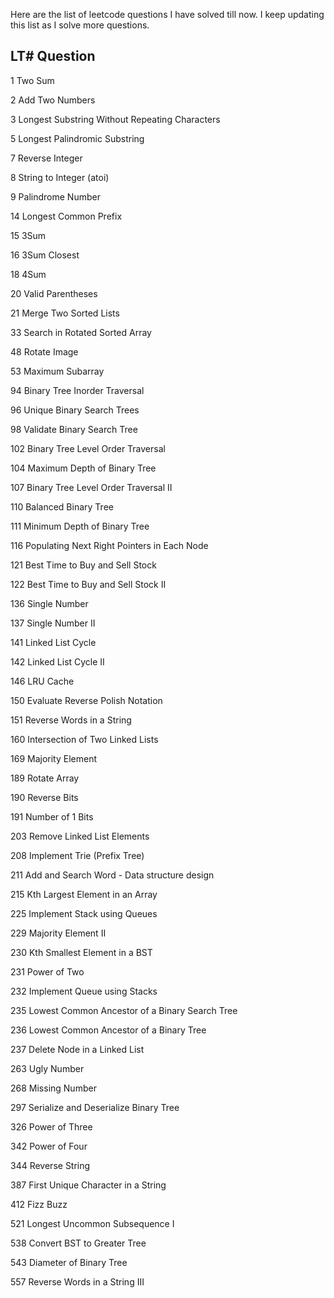 Here are the list of leetcode questions I have solved till now. I keep updating this list as I solve more questions.

LT# Question
-------------------------------------------------------
1	Two Sum

2	Add Two Numbers

3	Longest Substring Without Repeating Characters

5	Longest Palindromic Substring

7	Reverse Integer

8	String to Integer (atoi)

9	Palindrome Number

14	Longest Common Prefix

15	3Sum

16	3Sum Closest

18	4Sum

20	Valid Parentheses

21	Merge Two Sorted Lists

33	Search in Rotated Sorted Array

48	Rotate Image

53	Maximum Subarray

94	Binary Tree Inorder Traversal

96	Unique Binary Search Trees

98	Validate Binary Search Tree

102	Binary Tree Level Order Traversal

104	Maximum Depth of Binary Tree

107	Binary Tree Level Order Traversal II

110	Balanced Binary Tree

111	Minimum Depth of Binary Tree

116	Populating Next Right Pointers in Each Node

121	Best Time to Buy and Sell Stock

122	Best Time to Buy and Sell Stock II

136	Single Number

137	Single Number II

141	Linked List Cycle

142	Linked List Cycle II

146	LRU Cache

150	Evaluate Reverse Polish Notation

151	Reverse Words in a String

160	Intersection of Two Linked Lists

169	Majority Element

189	Rotate Array

190	Reverse Bits

191	Number of 1 Bits

203	Remove Linked List Elements

208	Implement Trie (Prefix Tree)

211	Add and Search Word - Data structure design

215	Kth Largest Element in an Array

225	Implement Stack using Queues

229	Majority Element II

230	Kth Smallest Element in a BST

231	Power of Two

232	Implement Queue using Stacks

235	Lowest Common Ancestor of a Binary Search Tree

236	Lowest Common Ancestor of a Binary Tree

237	Delete Node in a Linked List

263	Ugly Number

268	Missing Number

297	Serialize and Deserialize Binary Tree

326	Power of Three

342	Power of Four

344	Reverse String

387	First Unique Character in a String

412	Fizz Buzz

521	Longest Uncommon Subsequence I

538	Convert BST to Greater Tree

543	Diameter of Binary Tree

557	Reverse Words in a String III
